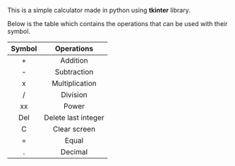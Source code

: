 This is a simple calculator made in python using **tkinter** library.  

Below is the table which contains the operations that can be used with their symbol.


  Symbol   | Operations 
|:---:|:---:| 
|    +     |  Addition            |
|    -     |  Subtraction         |
|    x     |  Multiplication      |
|    /     |  Division            |
|   xx     |  Power               |
|   Del    |  Delete last integer |
|    C     |  Clear screen        |
|    =     |  Equal               | 
|    .     |  Decimal             |   
